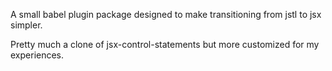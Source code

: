 A small babel plugin package designed to make transitioning from jstl to jsx simpler.  

Pretty much a clone of jsx-control-statements but more customized for my experiences.  
